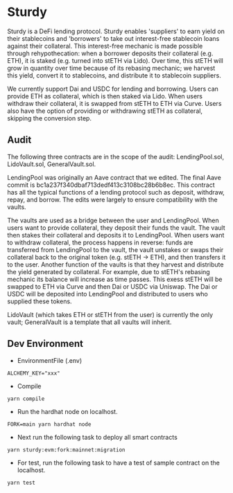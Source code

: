# Sturdy 
Sturdy is a DeFi lending protocol. Sturdy enables 'suppliers' to earn yield on their stablecoins and 'borrowers' to take out interest-free stablecoin loans against their collateral. This interest-free mechanic is made possible through rehypothecation: when a borrower deposits their collateral (e.g. ETH), it is staked (e.g. turned into stETH via Lido). Over time, this stETH will grow in quantity over time because of its rebasing mechanic; we harvest this yield, convert it to stablecoins, and distribute it to stablecoin suppliers.

We currently support Dai and USDC for lending and borrowing. Users can provide ETH as collateral, which is then staked via Lido. When users withdraw their collateral, it is swapped from stETH to ETH via Curve. Users also have the option of providing or withdrawing stETH as collateral, skipping the conversion step.

## Audit 
The following three contracts are in the scope of the audit: LendingPool.sol, LidoVault.sol, GeneralVault.sol. 

LendingPool was originally an Aave contract that we edited. The final Aave commit is bc1a237f340dbaf713dedf413c3108bc28b6b8ec. This contract has all the typical functions of a lending protocol such as deposit, withdraw, repay, and borrow. The edits were largely to ensure compatibility with the vaults.

The vaults are used as a bridge between the user and LendingPool. When users want to provide collateral, they deposit their funds the vault. The vault then stakes their collateral and deposits it to LendingPool. When users want to withdraw collateral, the process happens in reverse: funds are transferred from LendingPool to the vault, the vault unstakes or swaps their collateral back to the original token (e.g. stETH -> ETH), and then transfers it to the user. Another function of the vaults is that they harvest and distribute the yield generated by collateral. For example, due to stETH's rebasing mechanic its balance will increase as time passes. This exess stETH will be swapped to ETH via Curve and then Dai or USDC via Uniswap. The Dai or USDC will be deposited into LendingPool and distributed to users who supplied these tokens.

LidoVault (which takes ETH or stETH from the user) is currently the only vault; GeneralVault is a template that all vaults will inherit. 

## Dev Environment
- EnvironmentFile (.env)
```
ALCHEMY_KEY="xxx"
```

- Compile
```
yarn compile
```

- Run the hardhat node on localhost.
```
FORK=main yarn hardhat node
```

- Next run the following task to deploy all smart contracts
```
yarn sturdy:evm:fork:mainnet:migration
```

- For test, run the following task to have a test of sample contract on the localhost.
```
yarn test
```